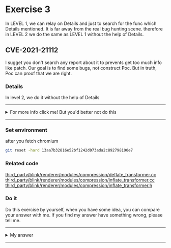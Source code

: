 # Exercise 3

In LEVEL 1, we can relay on Details and just to search for the func which Details mentioned. It is far away from the real bug hunting scene. therefore in LEVEL 2 we do the same as LEVEL 1 without the help of Details.

## CVE-2021-21112
I sugget you don't search any report about it to prevents get too much info like patch. Our goal is to find some bugs, not construct Poc. But in truth, Poc can proof that we are right.


### Details

In level 2, we do it without the help of Details


---------

<details>
  <summary>For more info click me! But you'd better not do this</summary>

  https://bugs.chromium.org/p/chromium/issues/detail?id=1151298

</details>

--------

### Set environment

after you fetch chromium
```sh
git reset -hard 13aa7b32816e52bf1242d073ada2c892798190e7 
```

### Related code

[third_party/blink/renderer/modules/compression/deflate_transformer.cc](https://chromium.googlesource.com/chromium/src.git/+/13aa7b32816e52bf1242d073ada2c892798190e7/third_party/blink/renderer/modules/compression/deflate_transformer.cc)
[third_party/blink/renderer/modules/compression/inflate_transformer.cc](https://chromium.googlesource.com/chromium/src.git/+/13aa7b32816e52bf1242d073ada2c892798190e7/third_party/blink/renderer/modules/compression/inflate_transformer.cc)
[third_party/blink/renderer/modules/compression/inflate_transformer.h](https://chromium.googlesource.com/chromium/src.git/+/13aa7b32816e52bf1242d073ada2c892798190e7/third_party/blink/renderer/modules/compression/inflate_transformer.h)


### Do it
Do this exercise by yourself, when you have some idea, you can compare your answer with me. If you find my answer have something wrong, please tell me.


---------

<details>
  <summary>My answer</summary>
  



</details>

--------
